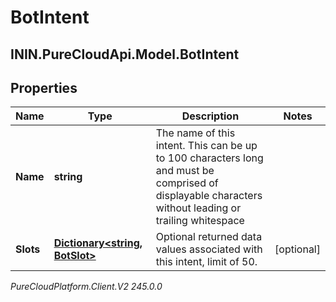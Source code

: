 # BotIntent

## ININ.PureCloudApi.Model.BotIntent

## Properties

|Name | Type | Description | Notes|
|------------ | ------------- | ------------- | -------------|
| **Name** | **string** | The name of this intent.  This can be up to 100 characters long and must be comprised of displayable characters without leading or trailing whitespace | |
| **Slots** | [**Dictionary&lt;string, BotSlot&gt;**](BotSlot) | Optional returned data values associated with this intent, limit of 50. | [optional] |



_PureCloudPlatform.Client.V2 245.0.0_
